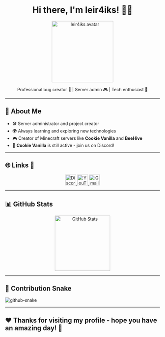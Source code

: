 <h1 align="center">Hi there, I'm leir4iks! 👋✨</h1>

<p align="center">
  <img src="https://avatars.githubusercontent.com/u/118904014?s=400&u=1e121429a86b28a8888c2e0d94af2c4df3339a96&v=4" width="200" alt="leir4iks avatar" />
</p>

<p align="center">
  Professional bug creator 🐛 | Server admin 🎮 | Tech enthusiast 🚀
</p>

---

## 🧠 About Me

- 🛠️ Server administrator and project creator
- 🌍 Always learning and exploring new technologies
- 🎮 Creator of Minecraft servers like **Cookie Vanilla** and **BeeHive**
- 🍪 **Cookie Vanilla** is still active - join us on Discord!

---

## 🌐 Links 🔗

<div align="center">
  <a href="https://discord.gg/WXRzt73Pjz" target="_blank">
    <img src="https://img.shields.io/static/v1?message=Discord&logo=discord&label=&color=7289DA&logoColor=white&labelColor=&style=for-the-badge" height="35" alt="Discord logo" />
  </a>
  <a href="https://www.youtube.com/@Leir4iks" target="_blank">
    <img src="https://img.shields.io/static/v1?message=YouTube&logo=youtube&label=&color=FF0000&logoColor=white&labelColor=&style=for-the-badge" height="35" alt="YouTube logo" />
  </a>
  <a href="mailto:leir4iks@gmail.com" target="_blank">
    <img src="https://img.shields.io/static/v1?message=Gmail&logo=gmail&label=&color=D14836&logoColor=white&labelColor=&style=for-the-badge" height="35" alt="Gmail logo" />
  </a>
</div>

---

## 📊 GitHub Stats

<div align="center">
  <img src="https://github-readme-stats.vercel.app/api?username=leir4iks&show_icons=true&theme=tokyonight&hide_border=true&count_private=true" height="180px" alt="GitHub Stats"/>
</div>

---

## 🐍 Contribution Snake

<picture>
  <source media="(prefers-color-scheme: dark)" srcset="https://github.com/leir4iks/leir4iks/blob/main/output/github-contribution-grid-snake-dark.svg" />
  <source media="(prefers-color-scheme: light)" srcset="https://github.com/leir4iks/leir4iks/blob/main/output/github-contribution-grid-snake.svg" />
  <img alt="github-snake" src="github-snake.svg" />
</picture>

---

## ❤️ Thanks for visiting my profile - hope you have an amazing day! 🌟
